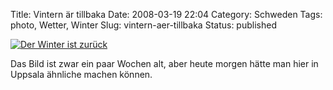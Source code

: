 Title: Vintern är tillbaka
Date: 2008-03-19 22:04
Category: Schweden
Tags: photo, Wetter, Winter
Slug: vintern-aer-tillbaka
Status: published

[![Der Winter ist
zurück](/pic/snogubbeskylt_s.jpg "Der Winter ist zurück")](/pic/snogubbeskylt_l.jpg)

Das Bild ist zwar ein paar Wochen alt, aber heute morgen hätte man hier
in Uppsala ähnliche machen können.

